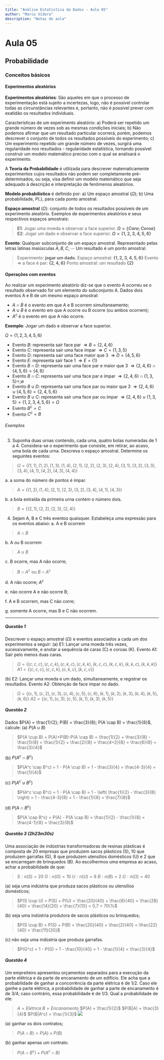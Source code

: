 ```yaml
---
title: "Análise Estatística de Dados - Aula 05"
author: "Marco Vídero"
description: "Notas de aula"
---
```


# Aula 05

## Probabilidade

### Conceitos básicos

#### Experimentos aleatórios

**Experimentos aleatórios**: São aqueles em que o processo de experimentação está sujeito a incertezas, logo, não é possível controlar todas as circunstâncias relevantes e, portanto, não é possível prever com exatidão os resultados individuais.

Características de um experimento aleatório:
a) Poderá ser repetido um grande número de vezes sob as mesmas condições iniciais;
b) Não podemos afirmar que um resultado particular ocorrerá, porém, podemos descrever o conjunto de todos os resultados possíveis do experimento;
c) Um experimento repetido um grande número de vezes, surgirá uma regularidade nos resultados - regularidade estatística, tornando possível construir um modelo matemático preciso com o qual se analisará o experimento.

A **Teoria da Probabilidade** é utilizada para descrever matematicamente experimentos cujos resultados não podem ser completamente pré-determinados, ou seja, visa definir um modelo matemático que seja adequado à descrição e interpretação de fenômenos aleatórios.

**Modelo probabilístico** é definido por:
a) Um espaço amostral $(\Omega)$;
b) Uma probabilidade, $P(.)$, para cada ponto amostral.

**Espaço amostral** $(\Omega)$: conjunto de todos os resultados possíveis de um experimento aleatório.
Exemplos de experimentos aleatórios e seus respectivos espaços amostrais:
> **E1**: Jogar uma moeda e observar a face superior.
> **$\Omega = \{Cara; Coroa\}$**
> **E2**: Jogar um dado e observar a face superior.
> **$\Omega = \{1, 2, 3, 4, 5, 6\}$**

**Evento**: Qualquer subconjunto de um espaço amostral. Representado pelas letras latinas maiúsculas $A, B, C, \cdots$
Um resultado é um ponto amostral.
> Experimento: **jogar um dado.**
> Espaço amostral: **$\{1,2,3,4,5,6\}$**
> Evento $\Rightarrow$ a face é par: **$\{2,4,6\}$**
> Ponto amostral: um resultado **$\{2\}$**

#### Operações com eventos

Ao realizar um experimento aleatório diz-se que o evento A ocorreu se o resultado observado for um elemento do subconjunto A.
Dados dois eventos A e B de um mesmo espaço amostral:
- $A \cap B$ é o evento em que A e B ocorrem simultaneamente;
- $A \cup B$ é o evento em que A ocorre ou B ocorre (ou ambos ocorrem);
- $A^c$ é o evento em que A não ocorre.

**Exemplo**: Jogar um dado e observar a face superior.

$\Omega = \{1, 2, 3, 4, 5, 6\}$

- Evento $B$: representa sair face par $\Rightarrow B = \{2, 4, 6\}$
- Evento $C$: representa sair uma face ímpar $\Rightarrow C = \{1, 3, 5\}$
- Evento $D$: representa sair uma face maior que 3 $\Rightarrow D = \{4, 5, 6\}$
- Evento $E$: representa sair face 1 $\Rightarrow E = \{1\}$
- Evento $B \cap D$: representa sair uma face par e maior que 3 $\Rightarrow \{2, 4, 6\} \cap \{4, 5, 6\} = \{4, 6\}$
- Evento $B \cap C$: representa sair uma face par e ímpar $\Rightarrow \{2, 4, 6\} \cap \{1, 3, 5\} = ; \emptyset$
- Evento $B \cup D$: representa sair uma face par ou maior que 3 $\Rightarrow \{2, 4, 6\} \cup \{4, 5, 6\} = \{2, 4, 5, 6\}$
- Evento $B \cup C$: representa sair uma face par ou ímpar $\Rightarrow \{2, 4, 6\} \cup \{1, 3, 5\} = \{1, 2, 3, 4, 5, 6\} = \Omega$
- Evento $B^c = C$
- Evento $C^c = B$

###### Exemplos

3. Suponha duas urnas contendo, cada uma, quatro bolas numeradas de 1 a 4. Considera-se o experimento que consiste, em retirar, ao acaso, uma bola de cada urna. Descreva o espaço amostral. Determine os seguintes eventos:
>$\Omega = \{(1,1),(1,2),(1,3),(1,4),
            (2,1),(2,2),(2,3),(2,4),
            (3,1),(3,2),(3,3),(3,4),
            (4,1),(4,2),(4,3),(4,4)\}$

a. a soma do número de pontos é ímpar.
> $A = \{(1,2),(1,4),(2,1),(2,3),(3,2),(3,4),(4,1),(4,3)\}$

b. a bola extraída da primeira urna contém o número dois.
> $B = \{(2,1),(2,2),(2,3),(2,4)\}$

4. Sejam A, B e C três eventos quaisquer. Estabeleça uma expressão para os eventos abaixo:
a. A e B ocorrem
> $A \cap B$

b. A ou B ocorrem
> $A \cup B$

c. B ocorre, mas A não ocorre;
> $B \cap A^c$ ou $B \cap A^c$

d. A não ocorre;
$A^c$

e. não ocorre A e não ocorre B;

f. A e B ocorrem, mas C não corre;

g. somente A ocorre, mas B e C não ocorrem.

---

##### Questão 1
Descrever o espaço amostral ($\Omega$) e eventos associados a cada um dos experimentos a seguir:
(a) E1: Lançar uma moeda três vezes, sucessivamente, e anotar a sequência de caras (C) e coroas (K). Evento A1: Sair pelo menos duas caras.
> $\Omega = \{(c,c,c),(c,c,k),(c,k,c),(c,k,k),
              (k,c,c),(k,c,k),(k,k,c),(k,k,k)\}$
> $A1 = \{(c,c,c),(c,c,k),(c,k,c),(k,c,c)\}$

(b) E2: Lançar uma moeda e um dado, simultaneamente, e registrar os resultados. Evento A2: Obtenção de face impar no dado.
> $\Omega = \{(c,1),(c,2),(c,3),(c,4),(c,5),(c,6),
              (k,1),(k,2),(k,3),(k,4),(k,5),(k,6)\}$
> $A2 = \{(c,1),(c,3),(c,5),(k,1),(k,3),(k,5)\}$

##### Questão 2
Dados $P(A) = \frac{1}{2}; P(B) = \frac{3}{8}; P(A \cap B) = \frac{1}{8}$, calcule:
(a) $P(A \cup B)$
> $P(A \cup B) = P(A)+P(B)-P(A \cap B)
               = \frac{1}{2} + \frac{3}{8} - \frac{1}{8}
               = \frac{1}{2} + \frac{2}{8}
               = \frac{4+2}{8}
               = \frac{6}{8}
               = \frac{3}{4}$

(b) $P(A^c \cap B^c)$
> $P(A^c \cap B^c) = 1 - P(A \cup B)
                   = 1 - \frac{3}{4}
                   = \frac{4-3}{4}
                   = \frac{1}{4}$

(c) $P(A^c \cup B^c)$
> $P(A^c \cup B^c) = 1 - P(A \cap B)
                   = 1 - \left( \frac{1}{2} - \frac{3}{8} \right)
                   = 1 - \frac{4-3}{8}
                   = 1 - \frac{1}{8}
                   = \frac{7}{8}$

(d) $P(A \cap B^c)$
> $P(A \cap B^c) = P(A) - P(A \cap B)
                 = \frac{1}{2} - \frac{1}{8}
                 = \frac{4-1}{8}
                 = \frac{3}{8}$

##### Questão 3 (2h23m30s)
Uma associação de indústrias transformadoras de resinas plásticas é composta de 20 empresas que produzem sacos plásticos (S), 10 que produzem garrafas (G), 8 que produzem utensílios domésticos (U) e 2 que se encarregam de brinquedos (B). Ao escolhermos uma empresa ao acaso, achar a probabilidade de que:

> $S: n(S) = 20$
> $G: n(G) = 10$
> $U: n(U) = 8$
> $B: n(B) = 2$
> $\Omega: n(\Omega) = 40$

(a) seja uma indústria que produza sacos plásticos ou utensílios domésticos;

> $P(S \cup U) = P(S) + P(U) = \frac{20}{40} + \frac{8}{40} = \frac{28}{40} = \frac{14}{20} = \frac{7}{10} = 0,7 = 70\%$

(b) seja uma indústria produtora de sacos plásticos ou brinquedos;

> $P(S \cup B) = P(S) + P(B) = \frac{20}{40} + \frac{2}{40} = \frac{22}{40} = \frac{11}{20}$

(c) não seja uma indústria que produza garrafas.

> $P(G^c) = 1 - P(G) = 1 - \frac{10}{40} = 1 - \frac{1}{4} = \frac{3}{4}$

##### Questão 4
Um empreiteiro apresentou orçamentos separados para a execução da parte elétrica e da parte de encanamento de um edifício. Ele acha que a probabilidade de ganhar a concorrência da parte elétrica é de 1/2. Caso ele ganhe a parte elétrica, a probabilidade de ganhar a parte de encanamento é de 3/4; caso contrário, essa probabilidade é de 1/3. Qual a probabilidade de ele:

> $A = Elétrica$
> $B = Encanamento$
> $P(A) = \frac{1}{2}$
> $P(B|A) = \frac{3}{4}$
> $P(B|A^c) = \frac{1}{3}$
> ![](./Aula_05.png)

(a) ganhar os dois contratos;

> $P(A \cap B) = P(A) \times P(B)$

(b) ganhar apenas um contrato.

> $P(A \cap B^c) + P(A^c \cap B)$
